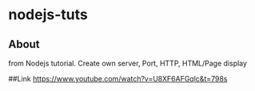 # nodejs-tuts

## About
from Nodejs tutorial. Create own server, Port, HTTP, HTML/Page display

##Link
https://www.youtube.com/watch?v=U8XF6AFGqlc&t=798s